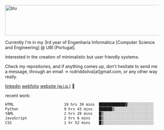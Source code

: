 
<img width="1415" height="100" alt="blu" src="https://github.com/rdsilva01/rdsilva01/assets/101207588/deb060e5-d035-4f09-b511-e3f50605b207">

Currently I'm in my 3rd year of Engenharia Informática [Computer Science and Engineering] @ UBI [Portugal].

Interested in the creation of minimalistic but user friendly systems.

Check my repositories, and if anything comes up, don't hesitate to send me a message, through an email -> rodriddsilva[at]gmail.com, or any other way really.

[linkedin](https://www.linkedin.com/in/rodrigo-silva-455b291bb/)
[webfolio](https://rdsilva01.github.io/portfolio-resume)
[website (w.i.p.)](https://rdsilva01.github.io/) 🏁

<!-- ![](https://komarev.com/ghpvc/?username=rdsilva01) -->

recent work:
<!--START_SECTION:waka-->

```txt
HTML                       19 hrs 39 mins  ████████████▓░░░░░░░░░░░░   50.26 %
Python                     9 hrs 43 mins   ██████▒░░░░░░░░░░░░░░░░░░   24.86 %
YAML                       2 hrs 20 mins   █▒░░░░░░░░░░░░░░░░░░░░░░░   05.97 %
JavaScript                 2 hrs 6 mins    █▒░░░░░░░░░░░░░░░░░░░░░░░   05.39 %
CSS                        1 hr 52 mins    █▒░░░░░░░░░░░░░░░░░░░░░░░   04.80 %
```

<!--END_SECTION:waka-->

